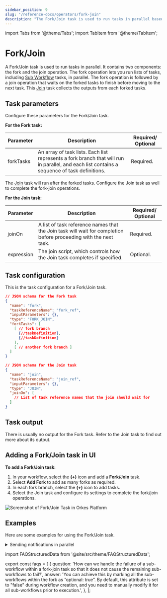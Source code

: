 ```yaml
---
sidebar_position: 9
slug: "/reference-docs/operators/fork-join"
description: "The Fork/Join task is used to run tasks in parallel based on a predetermined number of forks."
---
```


import Tabs from '@theme/Tabs';
import TabItem from '@theme/TabItem';

# Fork/Join 

A Fork/Join task is used to run tasks in parallel. It contains two components: the fork and the join operation. The fork operation lets you run lists of tasks, including [Sub Workflow](./sub-workflow) tasks, in parallel. The fork operation is followed by a join operation that waits on the forked tasks to finish before moving to the next task. This [Join](./join) task collects the outputs from each forked tasks.

## Task parameters

Configure these parameters for the Fork/Join task.

**For the Fork task:**

| Parameter     | Description                                                                                                                                                                                                | Required/ Optional |
| ------------- | ---------------------------------------------------------------------------------------------------------------------------------------------------------------------------------------------------------- | ------------- |
| forkTasks | An array of task lists. Each list represents a fork branch that will run in parallel, and each list contains a sequence of task definitions. | Required. |

The [Join](./join) task will run after the forked tasks. Configure the Join task as well to complete the fork-join operations.

**For the Join task:**

| Parameter     | Description                                                                                                                                                                                                | Required/ Optional |
| ------------- | ---------------------------------------------------------------------------------------------------------------------------------------------------------------------------------------------------------- | ------------- |
| joinOn | A list of task reference names that the Join task will wait for completion before proceeding with the next task. | Required. |
| expression | The join script, which controls how the Join task completes if specified. | Optional. |


## Task configuration

This is the task configuration for a Fork/Join task.

```json
// JSON schema for the Fork task
{
  "name": "fork",
  "taskReferenceName": "fork_ref",
  "inputParameters": {},
  "type": "FORK_JOIN",
  "forkTasks": [
    [ // fork branch
      {//taskDefinition},
      {//taskDefinition}
    ],
    [ // another fork branch ]
  ]
}

// JSON schema for the Join task
{
  "name": "join",
  "taskReferenceName": "join_ref",
  "inputParameters": {},
  "type": "JOIN",
  "joinOn": [
    // List of task reference names that the join should wait for
  ]
}
```

## Task output
There is usually no output for the Fork task. Refer to the Join task to find out more about its output.


## Adding a Fork/Join task in UI
**To add a Fork/Join task:**
1. In your workflow, select the **(+)** icon and add a **Fork/Join** task.
2. Select **Add Fork** to add as many forks as required.
3. In each fork branch, select the **(+)** icon to add tasks.
4. Select the Join task and configure its settings to complete the fork/join operations.

<p><img src="/content/img/Task-References/fork_join_task_reference.png" alt="Screenshot of Fork/Join Task in Orkes Platform"/></p>



## Examples
Here are some examples for using the Fork/Join task.

<details><summary>Sending notifications in parallel</summary>
<p>
IIn this example workflow, three notifications are sent: email, SMS, and HTTP. Since none of these tasks depend on each other, they can be run in parallel with a Fork/Join task. The workflow diagram looks like this:
<p align="center"><img src="/content/img/fork-join-example.png" alt="Fork Join Example" width="90%" height="auto"></img></p>

Each fork runs tasks for each notification type (email, SMS, HTTP) in parallel, meaning that they are run independently. Here is the workflow definition:

```json
// workflow definition

[
  {
    "name": "fork_join",
    "taskReferenceName": "my_fork_join_ref",
    "type": "FORK_JOIN",
    "forkTasks": [
      [
        {
          "name": "process_notification_payload",
          "taskReferenceName": "process_notification_payload_email",
          "type": "SIMPLE"
        },
        {
          "name": "email_notification",
          "taskReferenceName": "email_notification_ref",
          "type": "SIMPLE"
        }
      ],
      [
        {
          "name": "process_notification_payload",
          "taskReferenceName": "process_notification_payload_sms",
          "type": "SIMPLE"
        },
        {
          "name": "sms_notification",
          "taskReferenceName": "sms_notification_ref",
          "type": "SIMPLE"
        }
      ],
      [
        {
          "name": "process_notification_payload",
          "taskReferenceName": "process_notification_payload_http",
          "type": "SIMPLE"
        },
        {
          "name": "http_notification",
          "taskReferenceName": "http_notification_ref",
          "type": "SIMPLE"
        }
      ]
    ]
  },
  {
    "name": "notification_join",
    "taskReferenceName": "notification_join_ref",
    "type": "JOIN",
    "joinOn": [
      "email_notification_ref",
      "sms_notification_ref"
    ]
  }
]
```
Although there are three forks running in parallel, only two forks are required to continue with the workflow. The parameter `joinOn` is defined so that only email and SMS tasks are to be joined, leaving the HTTP task as optional for the completion of the Join task.

This workflow is completed when the email and SMS notifications are sent and does not depend on the HTTP notification status.

This is the output of notification_join. The output is a map, where the keys are the reference names of tasks being joined and the corresponding values are the outputs of those tasks.

```json
// Join task output

{
  "email_notification_ref": {
    "email_sent_at": "2021-11-06T07:37:17+0000",
    "email_sent_to": "test@example.com"
  },
  "sms_notification_ref": {
    "sms_sent_at": "2021-11-06T07:37:17+0129",
    "sms_sent_to": "+1-xxx-xxx-xxxx"
  }
}
```
</p>
</details>


<FAQStructuredData faqs={faqs} />

import FAQStructuredData from '@site/src/theme/FAQStructuredData';

export const faqs = [
  {
    question: 'How can we handle the failure of a sub-workflow within a fork-join task so that it does not cause the remaining sub-workflows to fail?',
    answer:
      'You can achieve this by marking all the sub-workflows within the fork as “optional: true”. By default, this attribute is set to "false" during workflow creation, and you need to manually modify it for all sub-workflows prior to execution.',
  },
];